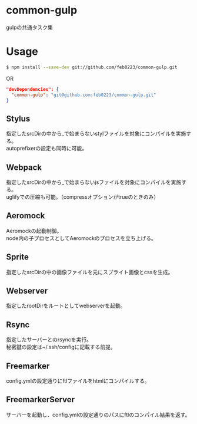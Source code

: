 # common-gulp
gulpの共通タスク集  

# Usage
```bash
$ npm install --save-dev git://github.com/feb0223/common-gulp.git
```
OR  
```json
"devDependencies": {
  "common-gulp": "git@github.com:feb0223/common-gulp.git"
}
```

## Stylus
指定したsrcDirの中から_で始まらないstylファイルを対象にコンパイルを実施する。  
autoprefixerの設定も同時に可能。  

## Webpack
指定したsrcDirの中から_で始まらないjsファイルを対象にコンパイルを実施する。  
uglifyでの圧縮も可能。（compressオプションがtrueのときのみ）

## Aeromock
Aeromockの起動制御。  
node内の子プロセスとしてAeromockのプロセスを立ち上げる。  

## Sprite
指定したsrcDirの中の画像ファイルを元にスプライト画像とcssを生成。  

## Webserver
指定したrootDirをルートとしてwebserverを起動。  

## Rsync
指定したサーバーとのrsyncを実行。  
秘密鍵の設定は~/.ssh/configに記載する前提。  

## Freemarker
config.ymlの設定通りにftlファイルをhtmlにコンパイルする。  

## FreemarkerServer
サーバーを起動し、config.ymlの設定通りのパスにftlのコンパイル結果を返す。  
